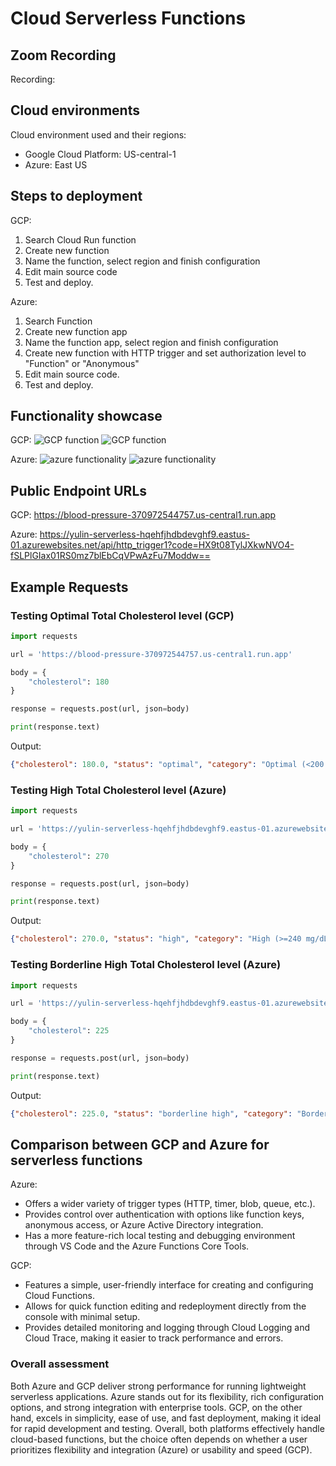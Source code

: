 # Cloud Serverless Functions

## Zoom Recording
Recording:

## Cloud environments
Cloud environment used and their regions: 
- Google Cloud Platform: US-central-1
- Azure: East US

## Steps to deployment
GCP: 
1. Search Cloud Run function 
2. Create new function
3. Name the function, select region and finish configuration
4. Edit main source code
5. Test and deploy.

Azure: 
1. Search Function 
2. Create new function app
3. Name the function app, select region and finish configuration
4. Create new function with HTTP trigger and set authorization level to "Function" or "Anonymous"
5. Edit main source code.
6. Test and deploy.

## Functionality showcase
GCP:
![GCP function](/GCP/gcp_request.png)
![GCP function](/GCP/gcp_test.png)

Azure:
![azure functionality](/AZURE/azure_request.png)
![azure functionality](/AZURE/azure_test.png)


## Public Endpoint URLs
GCP: https://blood-pressure-370972544757.us-central1.run.app

Azure: https://yulin-serverless-hqehfjhdbdevghf9.eastus-01.azurewebsites.net/api/http_trigger1?code=HX9t08TylJXkwNVO4-fSLPlGIax01RS0mz7blEbCqVPwAzFu7Moddw==


## Example Requests
### Testing Optimal Total Cholesterol level (GCP)
```python
import requests

url = 'https://blood-pressure-370972544757.us-central1.run.app'

body = {
    "cholesterol": 180
}

response = requests.post(url, json=body)

print(response.text)
```
Output:

```json
{"cholesterol": 180.0, "status": "optimal", "category": "Optimal (<200 mg/dL)"}
```

### Testing High Total Cholesterol level (Azure)
```python
import requests

url = 'https://yulin-serverless-hqehfjhdbdevghf9.eastus-01.azurewebsites.net/api/http_trigger1?code=HX9t08TylJXkwNVO4-fSLPlGIax01RS0mz7blEbCqVPwAzFu7Moddw=='

body = {
    "cholesterol": 270
}

response = requests.post(url, json=body)

print(response.text)
```
Output:
```json
{"cholesterol": 270.0, "status": "high", "category": "High (>=240 mg/dL)"}
```

### Testing Borderline High Total Cholesterol level (Azure)
```python
import requests

url = 'https://yulin-serverless-hqehfjhdbdevghf9.eastus-01.azurewebsites.net/api/http_trigger1?code=HX9t08TylJXkwNVO4-fSLPlGIax01RS0mz7blEbCqVPwAzFu7Moddw=='

body = {
    "cholesterol": 225
}

response = requests.post(url, json=body)

print(response.text)
```
Output:
```json
{"cholesterol": 225.0, "status": "borderline high", "category": "Borderline High (200-240 mg/dL)"}
```

## Comparison between GCP and Azure for serverless functions
Azure:
- Offers a wider variety of trigger types (HTTP, timer, blob, queue, etc.).
- Provides control over authentication with options like function keys, anonymous access, or Azure Active Directory integration.
- Has a more feature-rich local testing and debugging environment through VS Code and the Azure Functions Core Tools.

GCP:
- Features a simple, user-friendly interface for creating and configuring Cloud Functions.
- Allows for quick function editing and redeployment directly from the console with minimal setup.
- Provides detailed monitoring and logging through Cloud Logging and Cloud Trace, making it easier to track performance and errors.


### Overall assessment
Both Azure and GCP deliver strong performance for running lightweight serverless applications. Azure stands out for its flexibility, rich configuration options, and strong integration with enterprise tools. GCP, on the other hand, excels in simplicity, ease of use, and fast deployment, making it ideal for rapid development and testing. Overall, both platforms effectively handle cloud-based functions, but the choice often depends on whether a user prioritizes flexibility and integration (Azure) or usability and speed (GCP).